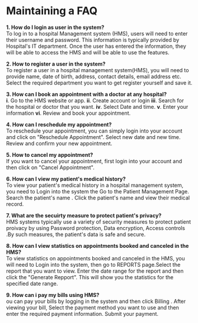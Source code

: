 # Maintaining a FAQ
**1. How do I login as user in the system?**<br>
To log in to a hospital Management system (HMS), users will need to enter their username and password. This information is typically provided by Hospital's IT department. Once the user has entered the information, they will be able to access the HMS and will be able to use the features.

**2. How to register a user in the system?**<br>
To register a user in a hospital management system(HMS), you will need to provide name, date of birth, address, contact details, email address etc. Select the required department you want to get register yourself and save it.

**3. How can I book an appointment with a doctor at any hospital?**<br>
**i**. Go to the HMS website or app.
**ii**. Create account or login
**iii**. Search for the hospital or doctor that you want.
**iv**. Select Date and time.
**v**. Enter your information
**vi**. Review and book your appointment.

**4. How can I reschedule my appointment?**<br>
To reschedule your appointment, you can simply login into your account and click on "Reschedule Appointment". Select new date and new time. Review and confirm your new appointment.

**5. How to cancel my appointment?**<br>
If you want to cancel your appointment, first login into your account and then click on "Cancel Appointment".

**6. How can I view my patient's medical history?**<br>
To view your patient's medical history in a hospital management system, you need to Login into the system the Go to the Patient Management Page. Search the patient's name . Click the patient's name and view their medical record.

**7. What are the secuirty measure to protect patient's privacy?**<br>
HMS systems typically use a variety of security measures to protect patient proivacy by using Password protection, Data encryption, Access controls .By such measures, the patient's data is safe and secure.

**8. How can I view statistics on appointments booked and canceled in the HMS?**<br>
To view statistics on appointments booked and canceled in the HMS, you will need to Login into the system, then go to REPORTS page.Select the report that you want to view. Enter the date range for the report and then click the "Generate Repport". This will show you the statistics for the specified date range.

**9. How can i pay my bills using HMS?**<br>
ou can pay your bills by logging in the system and then click Billing . After viewing your bill, Select the payment method you want to use and then enter the required payment information. Submit your payment.
